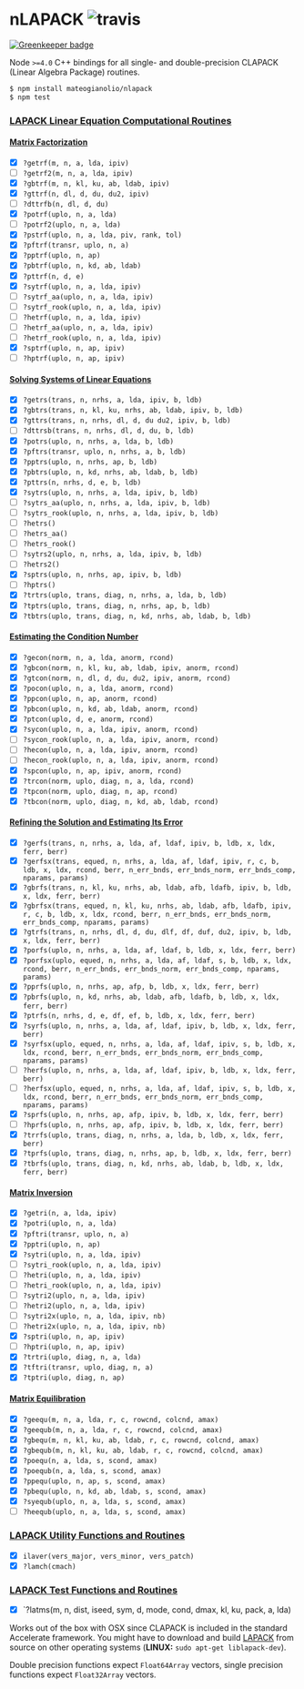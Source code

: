 # nLAPACK ![travis](https://img.shields.io/travis/mateogianolio/nlapack.svg)

[![Greenkeeper badge](https://badges.greenkeeper.io/mateogianolio/nlapack.svg)](https://greenkeeper.io/)

Node `>=4.0` C++ bindings for all single- and double-precision CLAPACK (Linear Algebra Package) routines.

```bash
$ npm install mateogianolio/nlapack
$ npm test
```


### [LAPACK Linear Equation Computational Routines](https://software.intel.com/en-us/mkl-developer-reference-fortran-lapack-linear-equation-computational-routines)

#### [Matrix Factorization](https://software.intel.com/en-us/node/468680)

- [x] `?getrf(m, n, a, lda, ipiv)`
- [ ] `?getrf2(m, n, a, lda, ipiv)`
- [x] `?gbtrf(m, n, kl, ku, ab, ldab, ipiv)`
- [x] `?gttrf(n, dl, d, du, du2, ipiv)`
- [ ] `?dttrfb(n, dl, d, du)`
- [x] `?potrf(uplo, n, a, lda)`
- [ ] `?potrf2(uplo, n, a, lda)`
- [x] `?pstrf(uplo, n, a, lda, piv, rank, tol)`
- [x] `?pftrf(transr, uplo, n, a)`
- [x] `?pptrf(uplo, n, ap)`
- [x] `?pbtrf(uplo, n, kd, ab, ldab)`
- [x] `?pttrf(n, d, e)`
- [x] `?sytrf(uplo, n, a, lda, ipiv)`
- [ ] `?sytrf_aa(uplo, n, a, lda, ipiv)`
- [ ] `?sytrf_rook(uplo, n, a, lda, ipiv)`
- [ ] `?hetrf(uplo, n, a, lda, ipiv)`
- [ ] `?hetrf_aa(uplo, n, a, lda, ipiv)`
- [ ] `?hetrf_rook(uplo, n, a, lda, ipiv)`
- [x] `?sptrf(uplo, n, ap, ipiv)`
- [ ] `?hptrf(uplo, n, ap, ipiv)`

#### [Solving Systems of Linear Equations](https://software.intel.com/en-us/node/520891)

- [x] `?getrs(trans, n, nrhs, a, lda, ipiv, b, ldb)`
- [x] `?gbtrs(trans, n, kl, ku, nrhs, ab, ldab, ipiv, b, ldb)`
- [x] `?gttrs(trans, n, nrhs, dl, d, du du2, ipiv, b, ldb)`
- [ ] `?dttrsb(trans, n, nrhs, dl, d, du, b, ldb)`
- [x] `?potrs(uplo, n, nrhs, a, lda, b, ldb)`
- [x] `?pftrs(transr, uplo, n, nrhs, a, b, ldb)`
- [x] `?pptrs(uplo, n, nrhs, ap, b, ldb)`
- [x] `?pbtrs(uplo, n, kd, nrhs, ab, ldab, b, ldb)`
- [x] `?pttrs(n, nrhs, d, e, b, ldb)`
- [x] `?sytrs(uplo, n, nrhs, a, lda, ipiv, b, ldb)`
- [ ] `?sytrs_aa(uplo, n, nrhs, a, lda, ipiv, b, ldb)`
- [ ] `?sytrs_rook(uplo, n, nrhs, a, lda, ipiv, b, ldb)`
- [ ] `?hetrs()`
- [ ] `?hetrs_aa()`
- [ ] `?hetrs_rook()`
- [ ] `?sytrs2(uplo, n, nrhs, a, lda, ipiv, b, ldb)`
- [ ] `?hetrs2()`
- [x] `?sptrs(uplo, n, nrhs, ap, ipiv, b, ldb)`
- [ ] `?hptrs()`
- [x] `?trtrs(uplo, trans, diag, n, nrhs, a, lda, b, ldb)`
- [x] `?tptrs(uplo, trans, diag, n, nrhs, ap, b, ldb)`
- [x] `?tbtrs(uplo, trans, diag, n, kd, nrhs, ab, ldab, b, ldb)`

#### [Estimating the Condition Number](https://software.intel.com/en-us/mkl-developer-reference-fortran-estimating-the-condition-number-lapack-computational-routines)

- [x] `?gecon(norm, n, a, lda, anorm, rcond)`
- [x] `?gbcon(norm, n, kl, ku, ab, ldab, ipiv, anorm, rcond)`
- [x] `?gtcon(norm, n, dl, d, du, du2, ipiv, anorm, rcond)`
- [x] `?pocon(uplo, n, a, lda, anorm, rcond)`
- [x] `?ppcon(uplo, n, ap, anorm, rcond)`
- [x] `?pbcon(uplo, n, kd, ab, ldab, anorm, rcond)`
- [x] `?ptcon(uplo, d, e, anorm, rcond)`
- [x] `?sycon(uplo, n, a, lda, ipiv, anorm, rcond)`
- [ ] `?sycon_rook(uplo, n, a, lda, ipiv, anorm, rcond)`
- [ ] `?hecon(uplo, n, a, lda, ipiv, anorm, rcond)`
- [ ] `?hecon_rook(uplo, n, a, lda, ipiv, anorm, rcond)`
- [x] `?spcon(uplo, n, ap, ipiv, anorm, rcond)`
- [x] `?trcon(norm, uplo, diag, n, a, lda, rcond)`
- [x] `?tpcon(norm, uplo, diag, n, ap, rcond)`
- [x] `?tbcon(norm, uplo, diag, n, kd, ab, ldab, rcond)`

#### [Refining the Solution and Estimating Its Error](https://software.intel.com/en-us/mkl-developer-reference-fortran-refining-the-solution-and-estimating-its-error-lapack-computational-routines)

- [x] `?gerfs(trans, n, nrhs, a, lda, af, ldaf, ipiv, b, ldb, x, ldx, ferr, berr)`
- [x] `?gerfsx(trans, equed, n, nrhs, a, lda, af, ldaf, ipiv, r, c, b, ldb, x, ldx, rcond, berr, n_err_bnds, err_bnds_norm, err_bnds_comp, nparams, params)`
- [x] `?gbrfs(trans, n, kl, ku, nrhs, ab, ldab, afb, ldafb, ipiv, b, ldb, x, ldx, ferr, berr)`
- [x] `?gbrfsx(trans, equed, n, kl, ku, nrhs, ab, ldab, afb, ldafb, ipiv, r, c, b, ldb, x, ldx, rcond, berr, n_err_bnds, err_bnds_norm, err_bnds_comp, nparams, params)`
- [x] `?gtrfs(trans, n, nrhs, dl, d, du, dlf, df, duf, du2, ipiv, b, ldb, x, ldx, ferr, berr)`
- [x] `?porfs(uplo, n, nrhs, a, lda, af, ldaf, b, ldb, x, ldx, ferr, berr)`
- [x] `?porfsx(uplo, equed, n, nrhs, a, lda, af, ldaf, s, b, ldb, x, ldx, rcond, berr, n_err_bnds, err_bnds_norm, err_bnds_comp, nparams, params)`
- [x] `?pprfs(uplo, n, nrhs, ap, afp, b, ldb, x, ldx, ferr, berr)`
- [x] `?pbrfs(uplo, n, kd, nrhs, ab, ldab, afb, ldafb, b, ldb, x, ldx, ferr, berr)`
- [x] `?ptrfs(n, nrhs, d, e, df, ef, b, ldb, x, ldx, ferr, berr)`
- [x] `?syrfs(uplo, n, nrhs, a, lda, af, ldaf, ipiv, b, ldb, x, ldx, ferr, berr)`
- [x] `?syrfsx(uplo, equed, n, nrhs, a, lda, af, ldaf, ipiv, s, b, ldb, x, ldx, rcond, berr, n_err_bnds, err_bnds_norm, err_bnds_comp, nparams, params)`
- [ ] `?herfs(uplo, n, nrhs, a, lda, af, ldaf, ipiv, b, ldb, x, ldx, ferr, berr)`
- [ ] `?herfsx(uplo, equed, n, nrhs, a, lda, af, ldaf, ipiv, s, b, ldb, x, ldx, rcond, berr, n_err_bnds, err_bnds_norm, err_bnds_comp, nparams, params)`
- [x] `?sprfs(uplo, n, nrhs, ap, afp, ipiv, b, ldb, x, ldx, ferr, berr)`
- [ ] `?hprfs(uplo, n, nrhs, ap, afp, ipiv, b, ldb, x, ldx, ferr, berr)`
- [x] `?trrfs(uplo, trans, diag, n, nrhs, a, lda, b, ldb, x, ldx, ferr, berr)`
- [x] `?tprfs(uplo, trans, diag, n, nrhs, ap, b, ldb, x, ldx, ferr, berr)`
- [x] `?tbrfs(uplo, trans, diag, n, kd, nrhs, ab, ldab, b, ldb, x, ldx, ferr, berr)`

#### [Matrix Inversion](https://software.intel.com/en-us/mkl-developer-reference-fortran-matrix-inversion-lapack-computational-routines)

- [x] `?getri(n, a, lda, ipiv)`
- [x] `?potri(uplo, n, a, lda)`
- [x] `?pftri(transr, uplo, n, a)`
- [x] `?pptri(uplo, n, ap)`
- [x] `?sytri(uplo, n, a, lda, ipiv)`
- [ ] `?sytri_rook(uplo, n, a, lda, ipiv)`
- [ ] `?hetri(uplo, n, a, lda, ipiv)`
- [ ] `?hetri_rook(uplo, n, a, lda, ipiv)`
- [ ] `?sytri2(uplo, n, a, lda, ipiv)`
- [ ] `?hetri2(uplo, n, a, lda, ipiv)`
- [ ] `?sytri2x(uplo, n, a, lda, ipiv, nb)`
- [ ] `?hetri2x(uplo, n, a, lda, ipiv, nb)`
- [x] `?sptri(uplo, n, ap, ipiv)`
- [ ] `?hptri(uplo, n, ap, ipiv)`
- [x] `?trtri(uplo, diag, n, a, lda)`
- [x] `?tftri(transr, uplo, diag, n, a)`
- [x] `?tptri(uplo, diag, n, ap)`

#### [Matrix Equilibration](https://software.intel.com/en-us/mkl-developer-reference-fortran-matrix-equilibration-lapack-computational-routines)

- [x] `?geequ(m, n, a, lda, r, c, rowcnd, colcnd, amax)`
- [x] `?geequb(m, n, a, lda, r, c, rowcnd, colcnd, amax)`
- [x] `?gbequ(m, n, kl, ku, ab, ldab, r, c, rowcnd, colcnd, amax)`
- [x] `?gbequb(m, n, kl, ku, ab, ldab, r, c, rowcnd, colcnd, amax)`
- [x] `?poequ(n, a, lda, s, scond, amax)`
- [x] `?poequb(n, a, lda, s, scond, amax)`
- [x] `?ppequ(uplo, n, ap, s, scond, amax)`
- [x] `?pbequ(uplo, n, kd, ab, ldab, s, scond, amax)`
- [x] `?syequb(uplo, n, a, lda, s, scond, amax)`
- [ ] `?heequb(uplo, n, a, lda, s, scond, amax)`

### [LAPACK Utility Functions and Routines](https://software.intel.com/en-us/mkl-developer-reference-fortran-matrix-equilibration-lapack-computational-routines)

- [x] `ilaver(vers_major, vers_minor, vers_patch)`
- [x] `?lamch(cmach)`

### [LAPACK Test Functions and Routines](https://software.intel.com/en-us/mkl-developer-reference-fortran-lapack-test-functions-and-routines)

- [x] `?latms(m, n, dist, iseed, sym, d, mode, cond, dmax, kl, ku, pack, a, lda)


Works out of the box with OSX since CLAPACK is included in the standard Accelerate framework. You might have to download and build [LAPACK](http://www.netlib.org/lapack/#_lapack_version_3_6_0) from source on other operating systems (**LINUX:** `sudo apt-get liblapack-dev`).

Double precision functions expect `Float64Array` vectors, single precision functions expect `Float32Array` vectors.
